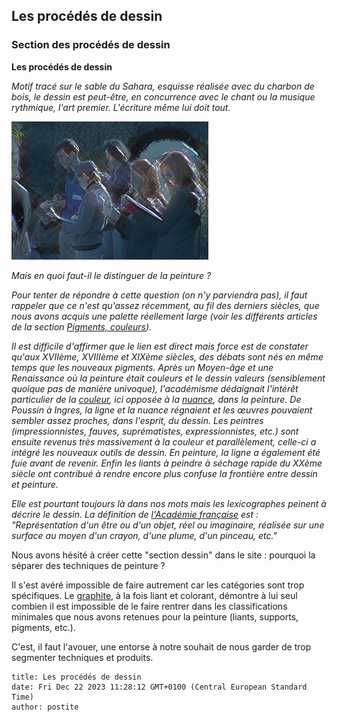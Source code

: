 ## Les procédés de dessin
### Section des procédés de dessin
 **Les procédés de dessin**  

_Motif tracé sur le sable du Sahara, esquisse réalisée avec du charbon de bois, le dessin est peut-être, en concurrence avec le chant ou la musique rythmique, l'art premier. L'écriture même lui doit tout._

![](images/coursdessinvgn02.jpg)

_Mais en quoi faut-il le distinguer de la peinture ?_

_Pour tenter de répondre à cette question (on n'y parviendra pas), il faut rappeler que ce n'est qu'assez récemment, au fil des derniers siècles, que nous avons acquis une palette réellement large (voir les différents articles de la section [Pigments, couleurs](pigments.html))._

_Il est difficile d'affirmer que le lien est direct mais force est de constater qu'aux XVIIème, XVIIIème et XIXème siècles, des débats sont nés en même temps que les nouveaux pigments. Après un Moyen-âge et une Renaissance où la peinture était couleurs et le dessin valeurs (sensiblement quoique pas de manière univoque), l'académisme dédaignait l'intérêt particulier de la [couleur](couleur.html), ici opposée à la [nuance](nuance.html), dans la peinture. De Poussin à Ingres, la ligne et la nuance régnaient et les œuvres pouvaient sembler assez proches, dans l'esprit, du dessin._ _Les peintres (impressionnistes, fauves, suprématistes, expressionnistes, etc.) sont ensuite revenus très massivement à la couleur et parallèlement, celle-ci a intégré les nouveaux outils de dessin. En peinture, la ligne a également été fuie avant de revenir. Enfin les liants à peindre à séchage rapide du XXème siècle ont contribué à rendre encore plus confuse la frontière entre dessin et peinture._

_Elle est pourtant toujours là dans nos mots mais les lexicographes peinent à décrire le dessin. La définition de [l'Académie française](liensutiles.html#academie) est : "_Représentation d'un être ou d'un objet, réel ou imaginaire, réalisée sur une surface au moyen d'un crayon, d'une plume, d'un pinceau, etc._"_

Nous avons hésité à créer cette "section dessin" dans le site : pourquoi la séparer des techniques de peinture ?

Il s'est avéré impossible de faire autrement car les catégories sont trop spécifiques. Le [graphite](graphite.html), à la fois liant et colorant, démontre à lui seul combien il est impossible de le faire rentrer dans les classifications minimales que nous avons retenues pour la peinture (liants, supports, pigments, etc.).

C'est, il faut l'avouer, une entorse à notre souhait de nous garder de trop segmenter techniques et produits.


```
title: Les procédés de dessin
date: Fri Dec 22 2023 11:28:12 GMT+0100 (Central European Standard Time)
author: postite
```

